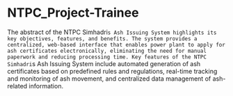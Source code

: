 # NTPC_Project-Trainee

The abstract of the NTPC Simhadri`s Ash Issuing System highlights its key objectives,
features, and benefits. The system provides a centralized, web-based interface that enables
power plant to apply for ash certificates electronically, eliminating the need for manual
paperwork and reducing processing time. Key features of the NTPC Simhadri`s Ash Issuing
System include automated generation of ash certificates based on predefined rules and
regulations, real-time tracking and monitoring of ash movement, and centralized data
management of ash-related information.
